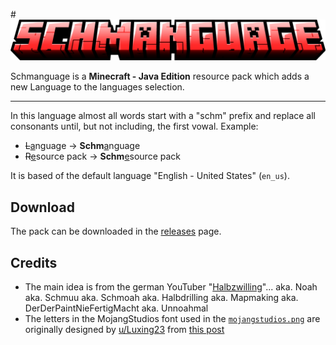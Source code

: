 #![SCHMANGUAGE](schmanguage.png)

Schmanguage is a **Minecraft - Java Edition** resource pack which adds a new Language to the languages selection.

---

In this language almost all words start with a "schm" prefix and replace all consonants until, but not including, the first vowal.
Example:
 - ~~L~~<u>a</u>nguage → **Schm**<u>a</u>nguage
 - ~~R~~<u>e</u>source pack → **Schm**<u>e</u>source pack

It is based of the default language "English - United States" (`en_us`).

## Download

The pack can be downloaded in the [releases](../../releases) page.

## Credits

- The main idea is from the german YouTuber "[Halbzwilling](https://youtube.com/@halbzwilling)"... aka. Noah aka. Schmuu aka. Schmoah aka. Halbdrilling aka. Mapmaking aka. DerDerPaintNieFertigMacht aka. Unnoahmal
- The letters in the MojangStudios font used in the [`mojangstudios.png`](/assets/minecraft/textures/gui/title/mojangstudios.png) are originally designed by [u/Luxing23](https://reddit.com/u/luxing23) from [this post](https://www.reddit.com/r/Minecraft/comments/i64ly6/)

